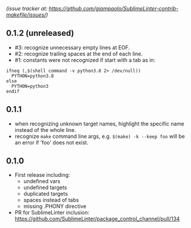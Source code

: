 *(issue tracker at:
https://github.com/giampaolo/SublimeLinter-contrib-makefile/issues/)*

0.1.2 (unreleased)
------------------

* #3: recognize unnecessary empty lines at EOF.
* #2: recognize trailing spaces at the end of each line.
* #1: constants were not recognized if start with a tab as in:

```
ifneq (,$(shell command -v python3.8 2> /dev/null))
  PYTHON=python3.8
else
  PYTHON=python3
endif
```

0.1.1
-----

* when recognizing unknown target names, highlight the specific name instead of
  the whole line.
* recognize `make` command line args, e.g. `$(make) -k --keep foo` will be an
  error if 'foo' does not exist.

0.1.0
-----

* First release including:
  * undefined vars
  * undefined targets
  * duplicated targets
  * spaces instead of tabs
  * missing .PHONY directive
* PR for SublimeLinter inclusion:
  https://github.com/SublimeLinter/package_control_channel/pull/134
